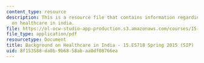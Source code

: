 ```yaml
---
content_type: resource
description: This is a resource file that contains information regarding background
  on healthcare in india.
file: https://ol-ocw-studio-app-production.s3.amazonaws.com/courses/15-es718-global-health-innovation-delivering-targeted-advice-to-an-organization-in-the-field-spring-2015/8f153588da0b9b6858abaa0df08766ea_MIT15_ES718S15_Day2.pdf
file_type: application/pdf
resourcetype: Document
title: Background on Healthcare in India - 15.ES718 Spring 2015 (SIP)
uid: 8f153588-da0b-9b68-58ab-aa0df08766ea
---
```

